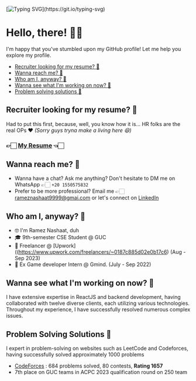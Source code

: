 [![Typing SVG](https://readme-typing-svg.demolab.com?font=Terminal&size=40&pause=1000&color=6FD300&center=true&vCenter=true&repeat=false&width=1000&height=100&lines=%24+python+-c+%22print('Hello%2C+%F0%9F%8C%8D!')%22)](https://git.io/typing-svg)

# Hello, there! 👋🏻
I'm happy that you've stumbled upon my GitHub profile! Let me help you explore my profile.

- [Recruiter looking for my resume? 📄](#recruiter-looking-for-my-resume-)
- [Wanna reach me? 💬](#wanna-reach-me-)
- [Who am I, anyway? 🙋](#who-am-i-anyway-)
- [Wanna see what I'm working on now? 🚀](#wanna-see-what-im-working-on-now-)
- [Problem solving solutions 🧠](#problem-solving-solutions-)


## Recruiter looking for my resume? 📄
Had to put this first, because, well, you know how it is... HR folks are the real OPs ❤️ _(Sorry guys tryna make a living here 😄)_

### 👉🏻 [My Resume](http://tiny.cc/ramezCV) 👈🏻 

## Wanna reach me? 💬
- Wanna have a chat? Ask me anything? Don't hesitate to DM me on WhatsApp 👉🏻 `+20 1550575832`
- Prefer to be more professional? Email me 👉🏻 [rameznashaat9999@gmai.com](mailto:rameznashaat9999@gmail.com) or let's connect on [LinkedIn](https://www.linkedin.com/in/ramez-lahzy-37188021a/)

## Who am I, anyway? 🙋
- 🤓 I'm Ramez Nashaat, duh
- 🎓 9th-semester CSE Student @ GUC 
- 🐞 Freelancer @ [Upwork]((https://www.upwork.com/freelancers/~0187c885d02e0b17c6) (Aug - Sep 2023) 
- 👔 Ex Game developer Intern @ Gmind. (July - Sep 2022) 

## Wanna see what I'm working on now? 🚀
I have extensive expertise in ReactJS and backend development, having collaborated with twelve diverse clients, each utilizing various technologies. Throughout my experience, I have successfully resolved numerous complex issues.


## Problem Solving Solutions 🧠
I expert in problem-solving on websites such as LeetCode and Codeforces, having successfully solved approximately 1000 problems 

- [CodeForces](https://codeforces.com/profile/Ramez__) : 684 problems solved, 80 contests, __Rating 1657__
- 7th place on GUC teams in ACPC 2023 qualification round on 250 team

